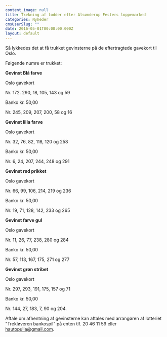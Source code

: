 ```yaml
---
content_image: null
title: Trækning af lodder efter Alsønderup Festers loppemarked
categories: Nyheder
cmsUserSlug: ""
date: 2016-05-01T00:00:00.000Z
layout: default
---
```


Så lykkedes det at få trukket gevinsterne på de eftertragtede gavekort til Oslo.

Følgende numre er trukket:

**Gevinst Blå farve**

Oslo gavekort

Nr. 172. 290, 18, 105, 143 og 59

Banko kr. 50,00

Nr. 245, 209, 207, 200, 58 og 16

**Gevinst lilla farve**


Oslo gavekort

Nr. 32, 76, 82, 118, 120 og 258

Banko kr. 50,00

Nr. 6, 24, 207, 244, 248 og 291

**Gevinst rød prikket**

Oslo gavekort

Nr. 66, 99, 106, 214, 219 og 236

Banko kr. 50,00

Nr. 19, 71, 128, 142, 233 og 265

**Gevinst farve gul**

Oslo gavekort

Nr. 11, 26, 77, 238, 280 og 284

Banko kr. 50,00

Nr. 57, 113, 167, 175, 271 og 277

**Gevinst grøn stribet**

Oslo gavekort

Nr. 297, 293, 191, 175, 157 og 71

Banko kr. 50,00

Nr. 144, 27, 183, 7, 90 og 204.


Aftale om afhentning af gevinsterne kan aftales med arrangøren af lotteriet "Trekløveren bankospil" på enten tlf. 20 46 11 59 eller hautopulla@gmail.com.
